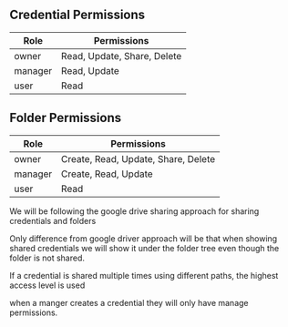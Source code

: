 
## Credential Permissions

|Role |Permissions|
|---|---|
|owner|Read, Update, Share, Delete|
|manager| Read, Update|
|user| Read|


## Folder Permissions

|Role |Permissions|
|---|---|
|owner|Create, Read, Update, Share, Delete|
|manager|Create, Read, Update|
|user| Read|


We will be following the google drive sharing approach for sharing credentials and folders

Only difference from google driver approach will be that when showing shared credentials we will show it under the folder tree even though the folder is not shared.

If a credential is shared multiple times using different paths, the highest access level is used

when a manger creates a credential they will only have manage  permissions.